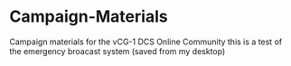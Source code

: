 # Campaign-Materials
Campaign materials for the vCG-1 DCS Online Community
this is a test of the emergency broacast system (saved from my desktop)